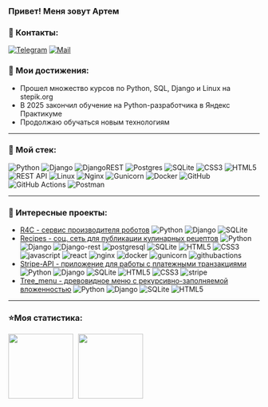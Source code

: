 ### Привет! Меня зовут Артем

### :calling: Контакты:

[![Telegram](https://img.shields.io/badge/Telegram-orange?logo=telegram&logoColor=white)](https://t.me/kesh193) [![Mail](https://img.shields.io/badge/Email-red?logo=gmail&logoColor=white)](mailto:kesh193@yandex.ru)


### :muscle: Мои достижения:

- Прошел множество курсов по Python, SQL, Django и Linux на stepik.org
- В 2025 закончил обучение на Python-разработчика в Яндекс Практикуме
- Продолжаю обучаться новым технологиям

---

### :nut_and_bolt: Мой стек:
![Python](https://img.shields.io/badge/python-3670A0?style=for-the-badge&logo=python&logoColor=ffdd54)
![Django](https://img.shields.io/badge/django-%23092E20.svg?style=for-the-badge&logo=django&logoColor=white)
![DjangoREST](https://img.shields.io/badge/DJANGO-REST-ff1709?style=for-the-badge&logo=django&logoColor=white&color=ff1709&labelColor=gray)
![Postgres](https://img.shields.io/badge/postgres-%23316192.svg?style=for-the-badge&logo=postgresql&logoColor=white)
![SQLite](https://img.shields.io/badge/sqlite-%2307405e.svg?style=for-the-badge&logo=sqlite&logoColor=white)
![CSS3](https://img.shields.io/badge/css3-%231572B6.svg?style=for-the-badge&logo=css3&logoColor=white)
![HTML5](https://img.shields.io/badge/html5-%23E34F26.svg?style=for-the-badge&logo=html5&logoColor=white)
![REST API](https://img.shields.io/badge/REST%20API-%23266999.svg?style=for-the-badge)
![Linux](https://img.shields.io/badge/Linux-FCC624?style=for-the-badge&logo=linux&logoColor=black)
![Nginx](https://img.shields.io/badge/nginx-%23009639.svg?style=for-the-badge&logo=nginx&logoColor=white)
![Gunicorn](https://img.shields.io/badge/gunicorn-%298729.svg?style=for-the-badge&logo=gunicorn&logoColor=white)
![Docker](https://img.shields.io/badge/docker-%230db7ed.svg?style=for-the-badge&logo=docker&logoColor=white)
![GitHub](https://img.shields.io/badge/github-%23121011.svg?style=for-the-badge&logo=github&logoColor=white)
![GitHub Actions](https://img.shields.io/badge/github%20actions-%232671E5.svg?style=for-the-badge&logo=githubactions&logoColor=white)
![Postman](https://img.shields.io/badge/Postman-FF6C37?style=for-the-badge&logo=postman&logoColor=white)

---

### :pushpin: Интересные проекты:
- [R4C - cервис производителя роботов](https://github.com/kesh113/R4C) <img src="https://img.shields.io/badge/python-yellow?logo=python&logoColor=white" alt="Python" title="Python"/> <img src="https://img.shields.io/badge/Django-yellow?logo=django&logoColor=white" alt="Django" title="Django"/> <img src="https://img.shields.io/badge/sqlite-yellow?logo=sqlite&logoColor=white" alt="SQLite" title="SQLite"/>
- [Recipes - соц. сеть для публикации кулинарных рецептов](https://github.com/Kesh113/Recipes) <img src="https://img.shields.io/badge/python-yellow?logo=python&logoColor=white" alt="Python" title="Python"/> <img src="https://img.shields.io/badge/Django-yellow?logo=django&logoColor=white" alt="Django" title="Django"/> <img src="https://img.shields.io/badge/Django%20rest-yellow?logo=django&logoColor=white" alt="Django-rest" title="Django-rest"/> <img src="https://img.shields.io/badge/postgresql-yellow?logo=postgresql&logoColor=white" alt="postgresql" title="postgresql"/> <img src="https://img.shields.io/badge/sqlite-yellow?logo=sqlite&logoColor=white" alt="SQLite" title="SQLite"/> <img src="https://img.shields.io/badge/HTML5-yellow?logo=HTML5&logoColor=white" alt="HTML5" title="HTML5"/> <img src="https://img.shields.io/badge/CSS3-yellow?logo=CSS3&logoColor=white" alt="CSS3" title="CSS3"/> <img src="https://img.shields.io/badge/javascript-yellow?logo=javascript&logoColor=white" alt="javascript" title="javascript"/> <img src="https://img.shields.io/badge/react-yellow?logo=react&logoColor=white" alt="react" title="react"/> <img src="https://img.shields.io/badge/nginx-yellow?logo=nginx&logoColor=white" alt="nginx" title="nginx"/> <img src="https://img.shields.io/badge/docker-yellow?logo=docker&logoColor=white" alt="docker" title="docker"/> <img src="https://img.shields.io/badge/gunicorn-yellow?logo=gunicorn&logoColor=white" alt="gunicorn" title="gunicorn"/> <img src="https://img.shields.io/badge/github%20actions-yellow?logo=githubactions&logoColor=white" alt="githubactions" title="githubactions"/>
- [Stripe-API - приложение для работы с платежными транзакциями](https://github.com/Kesh113/Stripe-API) <img src="https://img.shields.io/badge/python-yellow?logo=python&logoColor=white" alt="Python" title="Python"/> <img src="https://img.shields.io/badge/Django-yellow?logo=django&logoColor=white" alt="Django" title="Django"/> <img src="https://img.shields.io/badge/sqlite-yellow?logo=sqlite&logoColor=white" alt="SQLite" title="SQLite"/> <img src="https://img.shields.io/badge/HTML5-yellow?logo=HTML5&logoColor=white" alt="HTML5" title="HTML5"/> <img src="https://img.shields.io/badge/CSS3-yellow?logo=CSS3&logoColor=white" alt="CSS3" title="CSS3"/> <img src="https://img.shields.io/badge/stripe-yellow?logo=stripe&logoColor=white" alt="stripe" title="stripe"/>
- [Tree_menu - древовидное меню с рекурсивно-заполняемой вложенностью](https://github.com/Kesh113/Tree_menu) <img src="https://img.shields.io/badge/python-yellow?logo=python&logoColor=white" alt="Python" title="Python"/> <img src="https://img.shields.io/badge/Django-yellow?logo=django&logoColor=white" alt="Django" title="Django"/> <img src="https://img.shields.io/badge/sqlite-yellow?logo=sqlite&logoColor=white" alt="SQLite" title="SQLite"/> <img src="https://img.shields.io/badge/HTML5-yellow?logo=HTML5&logoColor=white" alt="HTML5" title="HTML5"/>

---

### :star:Моя статистика:
<div>
<a href="https://github-readme-stats.vercel.app/api?username=kesh113&hide=contribs&show_icons=true">
  <img  align="left" height="130" style="margin-right: 10px" src="https://github-readme-stats.vercel.app/api?username=kesh113&hide=contribs&show_icons=true" />
</a>
<a href="https://github-readme-stats.vercel.app/api/top-langs/?username=kesh113&layout=compact">
  <img align="left" height="130" src="https://github-readme-stats.vercel.app/api/top-langs/?username=kesh113&layout=compact" />
</a>
</div>
